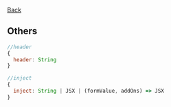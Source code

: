 [Back](./schema.md)

## **Others**

```jsx
//header
{
  header: String
}

//inject
{
  inject: String | JSX | (formValue, addOns) => JSX
}


```